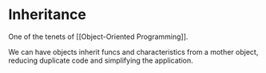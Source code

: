 # Inheritance

One of the tenets of [[Object-Oriented Programming]].

We can have objects inherit funcs and characteristics from a mother object, reducing duplicate code and simplifying the application.